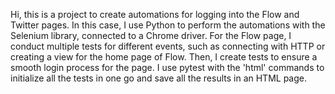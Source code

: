 Hi, this is a project to create automations for logging into the Flow and Twitter pages. 
In this case, I use Python to perform the automations with the Selenium library, connected to a Chrome driver.
For the Flow page, I conduct multiple tests for different events, such as connecting with HTTP or creating a view for the home page of Flow. 
Then, I create tests to ensure a smooth login process for the page. 
I use pytest with the 'html' commands to initialize all the tests in one go and save all the results in an HTML page.
